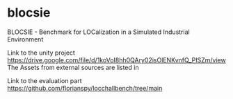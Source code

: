 # blocsie
BLOCSIE - Benchmark for LOCalization in a Simulated Industrial Environment

Link to the unity project
https://drive.google.com/file/d/1koVoI8hh0QAry02isOlENKvnfQ_PISZm/view
The Assets from external sources are listed in 

Link to the evaluation part
https://github.com/florianspy/locchallbench/tree/main
